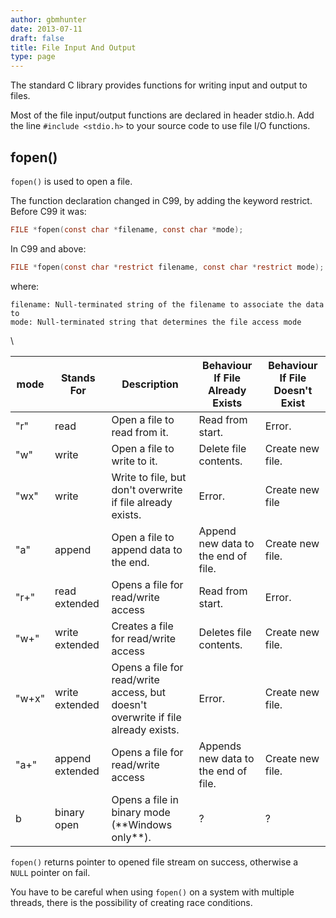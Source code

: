 ```yaml
---
author: gbmhunter
date: 2013-07-11
draft: false
title: File Input And Output
type: page
---
```


The standard C library provides functions for writing input and output to files.

Most of the file input/output functions are declared in header stdio.h. Add the line `#include <stdio.h>` to your source code to use file I/O functions.

## fopen()

`fopen()` is used to open a file.

The function declaration changed in C99, by adding the keyword restrict. Before C99 it was:

```c
FILE *fopen(const char *filename, const char *mode);
```

In C99 and above:

```c 
FILE *fopen(const char *restrict filename, const char *restrict mode);
```

where:

```
filename: Null-terminated string of the filename to associate the data to
mode: Null-terminated string that determines the file access mode
```

<table>
  </thead>
    <tr>
      <th>mode</th>
      <th>Stands For</th>
      <th>Description</th>
      <th>Behaviour If File Already Exists</th>
      <th>Behaviour If File Doesn't Exist</th>\
    </tr>
  </thead>
  <tbody >
    <tr>
    <td>"r"</td>
    <td>read</td>
    <td>Open a file to read from it.</td>
    <td>Read from start.</td>
    <td>Error.</td>
    </tr>
    <tr>
    <td>"w"</td>
    <td>write</td>
    <td>Open a file to write to it.</td>
    <td>Delete file contents.</td>
    <td>Create new file.</td>
    </tr>
    <tr>
    <td>"wx"</td>
    <td>write</td>
    <td>Write to file, but don't overwrite if file already exists.</td>
    <td>Error.</td>
    <td>Create new file</td>
    </tr>
    <tr>
    <td>"a"</td>
    <td>append</td>
    <td>Open a file to append data to the end.</td>
    <td>Append new data to the end of file.</td>
    <td>Create new file.</td>
    </tr>
    <tr>
    <td>"r+"</td>
    <td>read extended</td>
    <td>Opens a file for read/write access</td>
    <td>Read from start.</td>
    <td>Error.</td>
    </tr>
    <tr>
    <td>"w+"</td>
    <td>write extended</td>
    <td>Creates a file for read/write access</td>
    <td>Deletes file contents.</td>
    <td>Create new file.</td>
    </tr>
    <tr>
    <td>"w+x"</td>
    <td>write extended</td>
    <td>Opens a file for read/write access, but doesn't overwrite if file already exists.</td>
    <td>Error.</td>
    <td>Create new file.</td>
    </tr>
    <tr>
    <td>"a+"</td>
    <td>append extended</td>
    <td>Opens a file for read/write access</td>
    <td>Appends new data to the end of file.</td>
    <td>Create new file.</td>
    </tr>
    <tr>
    <td>b</td>
    <td>binary open</td>
    <td>Opens a file in binary mode (**Windows only**).</td>
    <td>?</td>
    <td>?</td>
    </tr>
  </tbody>
</table>

`fopen()` returns pointer to opened file stream on success, otherwise a `NULL` pointer on fail.

You have to be careful when using `fopen()` on a system with multiple threads, there is the possibility of creating race conditions.



